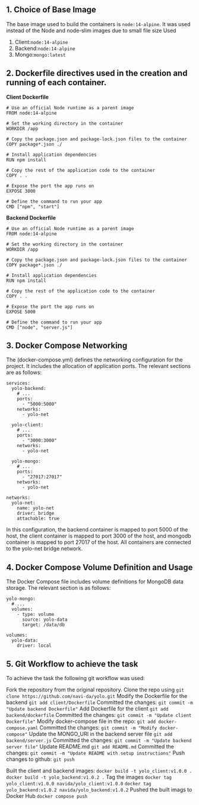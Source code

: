 ## 1. Choice of Base Image
 The base image used to build the containers is `node:14-alpine`. It was used instead of the Node and node-slim images due to small file size 
 Used 
 1. Client:`node:14-alpine`
 2. Backend:`node:14-alpine`
 3. Mongo:`mongo:latest`
       

## 2. Dockerfile directives used in the creation and running of each container.
**Client Dockerfile**

```
# Use an official Node runtime as a parent image
FROM node:14-alpine

# Set the working directory in the container
WORKDIR /app

# Copy the package.json and package-lock.json files to the container
COPY package*.json ./

# Install application dependencies
RUN npm install

# Copy the rest of the application code to the container
COPY . .

# Expose the port the app runs on
EXPOSE 3000

# Define the command to run your app
CMD ["npm", "start"]

```
**Backend Dockerfile**

```
# Use an official Node runtime as a parent image
FROM node:14-alpine

# Set the working directory in the container
WORKDIR /app

# Copy the package.json and package-lock.json files to the container
COPY package*.json ./

# Install application dependencies
RUN npm install

# Copy the rest of the application code to the container
COPY . .

# Expose the port the app runs on
EXPOSE 5000

# Define the command to run your app
CMD ["node", "server.js"]

```

## 3. Docker Compose Networking
The (docker-compose.yml) defines the networking configuration for the project. It includes the allocation of application ports. The relevant sections are as follows:


```
services:
  yolo-backend:
    # ...
    ports:
      - "5000:5000"
    networks:
      - yolo-net

  yolo-client:
    # ...
    ports:
      - "3000:3000"
    networks:
      - yolo-net
  
  yolo-mongo:
    # ...
    ports:
      - "27017:27017"
    networks:
      - yolo-net

networks:
  yolo-net:
    name: yolo-net
    driver: bridge
    attachable: true

```
In this configuration, the backend container is mapped to port 5000 of the host, the client container is mapped to port 3000 of the host, and mongodb container is mapped to port 27017 of the host. All containers are connected to the yolo-net bridge network.


## 4.  Docker Compose Volume Definition and Usage
The Docker Compose file includes volume definitions for MongoDB data storage. The relevant section is as follows:


```
yolo-mongo:
  # ...
  volumes:
    - type: volume
      source: yolo-data
      target: /data/db

volumes:
  yolo-data:
    driver: local

```


## 5. Git Workflow to achieve the task

To achieve the task the following git workflow was used:

Fork the repository from the original repository.
Clone the repo using `git clone https://github.com/navi-da/yolo.git`
Modify the Dockerfile for the backend
`git add client/Dockerfile`
Committed the changes:
`git commit -m "Update backend Dockerfile"`
Add Dockerfile for the client
`git add backend/dockerfile`
Committed the changes:
`git commit -m "Update client Dockerfile"`
Modify docker-compose file in the repo:
`git add docker-compose.yaml`
Committed the changes:
`git commit -m "Modify docker-compose"`
Update the MONGO_URI in the backend server file 
`git add backend/server.js`
Committed the changes:
`git commit -m "Update backend server file"`
Update README.md
`git add README.md`
Committed the changes:
`git commit -m "Update README with setup instructions"`
Push changes to github:
`git push`

Built the client and backend images:
`docker build -t yolo_client:v1.0.0 . `
`docker build -t yolo_backend:v1.0.2 .`
Tag the images
`docker tag yolo_client:v1.0.0 navida/yolo_client:v1.0.0`
`docker tag yolo_backend:v1.0.2 navida/yolo_backend:v1.0.2`
Pushed the built imags to Docker Hub
`docker compose push`


